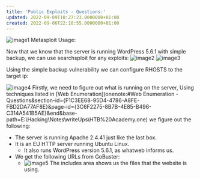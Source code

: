 ```yaml
---
title: 'Public Exploits - Questions:'
updated: 2022-09-09T10:27:23.0000000+01:00
created: 2022-09-06T22:10:55.0000000+01:00
---
```


![image1](../../../../../_resources/image1-75.png)
Metasploit Usage:

Now that we know that the server is running WordPress 5.6.1 with simple backup, we can use searchsploit for any exploits:
![image2](../../../../../_resources/image2-57.png)
![image3](../../../../../_resources/image3-49.png)

Using the simple backup vulnerability we can configure RHOSTS to the target ip:

![image4](../../../../../_resources/image4-40.png)
Firstly, we need to figure out what is running on the server, Using techniques listed in [Web Enumeration](onenote:#Web Enumeration - Questions&section-id={F1C3EE68-95D4-4786-A8FE-FBD2DA77AF8E}&page-id={3C6F2275-8B7B-4E85-B496-C314A541B5AE}&end&base-path=E:\Hacking\Notes\writeUps\HTB%20Academy.one) we figure out the following:

- The server is running Apache 2.4.41 just like the last box.
- It is an EU HTTP server running Ubuntu Linux.
  - It also runs WordPress version 5.6.1, as whatweb informs us.
- We get the following URLs from GoBuster:
  - ![image5](../../../../../_resources/image5-30.png)
The includes area shows us the files that the website is using.

